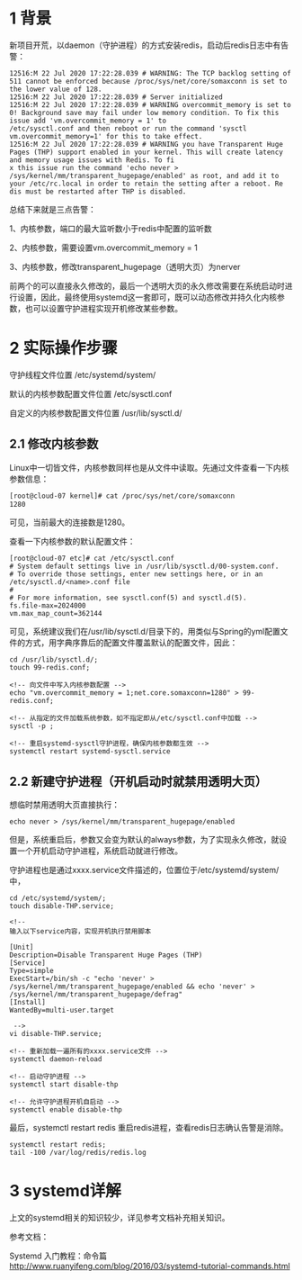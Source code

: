 # 1 背景
新项目开荒，以daemon（守护进程）的方式安装redis，启动后redis日志中有告警：

```
12516:M 22 Jul 2020 17:22:28.039 # WARNING: The TCP backlog setting of 511 cannot be enforced because /proc/sys/net/core/somaxconn is set to the lower value of 128.
12516:M 22 Jul 2020 17:22:28.039 # Server initialized
12516:M 22 Jul 2020 17:22:28.039 # WARNING overcommit_memory is set to 0! Background save may fail under low memory condition. To fix this issue add 'vm.overcommit_memory = 1' to
/etc/sysctl.conf and then reboot or run the command 'sysctl vm.overcommit_memory=1' for this to take effect.
12516:M 22 Jul 2020 17:22:28.039 # WARNING you have Transparent Huge Pages (THP) support enabled in your kernel. This will create latency and memory usage issues with Redis. To fi
x this issue run the command 'echo never > /sys/kernel/mm/transparent_hugepage/enabled' as root, and add it to your /etc/rc.local in order to retain the setting after a reboot. Re
dis must be restarted after THP is disabled.
```

总结下来就是三点告警：

1、内核参数，端口的最大监听数小于redis中配置的监听数

2、内核参数，需要设置vm.overcommit_memory = 1

3、内核参数，修改transparent_hugepage（透明大页）为nerver

前两个的可以直接永久修改的，最后一个透明大页的永久修改需要在系统启动时进行设置，因此，最终使用systemd这一套即可，既可以动态修改并持久化内核参数，也可以设置守护进程实现开机修改某些参数。

# 2 实际操作步骤
守护线程文件位置   /etc/systemd/system/

默认的内核参数配置文件位置   /etc/sysctl.conf

自定义的内核参数配置文件位置    /usr/lib/sysctl.d/

## 2.1 修改内核参数
Linux中一切皆文件，内核参数同样也是从文件中读取。先通过文件查看一下内核参数信息：

```bash
[root@cloud-07 kernel]# cat /proc/sys/net/core/somaxconn
1280
```
可见，当前最大的连接数是1280。

查看一下内核参数的默认配置文件：

```
[root@cloud-07 etc]# cat /etc/sysctl.conf
# System default settings live in /usr/lib/sysctl.d/00-system.conf.
# To override those settings, enter new settings here, or in an /etc/sysctl.d/<name>.conf file
#
# For more information, see sysctl.conf(5) and sysctl.d(5).
fs.file-max=2024000
vm.max_map_count=362144
```

可见，系统建议我们在/usr/lib/sysctl.d/目录下的，用类似与Spring的yml配置文件的方式，用字典序靠后的配置文件覆盖默认的配置文件，因此：

```
cd /usr/lib/sysctl.d/;
touch 99-redis.conf;

<!-- 向文件中写入内核参数配置 -->
echo "vm.overcommit_memory = 1;net.core.somaxconn=1280" > 99-redis.conf;

<!-- 从指定的文件加载系统参数，如不指定即从/etc/sysctl.conf中加载 -->
sysctl -p ;

<!-- 重启systemd-sysctl守护进程，确保内核参数都生效 -->
systemctl restart systemd-sysctl.service
```

## 2.2 新建守护进程（开机启动时就禁用透明大页）
想临时禁用透明大页直接执行：

```
echo never > /sys/kernel/mm/transparent_hugepage/enabled
```
但是，系统重启后，参数又会变为默认的always参数，为了实现永久修改，就设置一个开机启动守护进程，系统启动就进行修改。

守护进程也是通过xxxx.service文件描述的，位置位于/etc/systemd/system/中，

```
cd /etc/systemd/system/;
touch disable-THP.service;

<!-- 
输入以下service内容，实现开机执行禁用脚本

[Unit]
Description=Disable Transparent Huge Pages (THP)
[Service]
Type=simple
ExecStart=/bin/sh -c "echo 'never' > /sys/kernel/mm/transparent_hugepage/enabled && echo 'never' > /sys/kernel/mm/transparent_hugepage/defrag"
[Install]
WantedBy=multi-user.target

 -->
vi disable-THP.service;

<!-- 重新加载一遍所有的xxxx.service文件 -->
systemctl daemon-reload

<!-- 启动守护进程 -->
systemctl start disable-thp

<!-- 允许守护进程开机自启动 -->
systemctl enable disable-thp
```

最后，systemctl restart redis 重启redis进程，查看redis日志确认告警是消除。

```
systemctl restart redis;
tail -100 /var/log/redis/redis.log
```

# 3 systemd详解
上文的systemd相关的知识较少，详见参考文档补充相关知识。

参考文档：

Systemd 入门教程：命令篇      http://www.ruanyifeng.com/blog/2016/03/systemd-tutorial-commands.html


